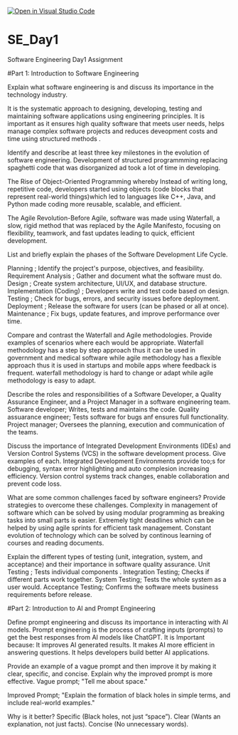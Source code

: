 [![Open in Visual Studio Code](https://classroom.github.com/assets/open-in-vscode-2e0aaae1b6195c2367325f4f02e2d04e9abb55f0b24a779b69b11b9e10269abc.svg)](https://classroom.github.com/online_ide?assignment_repo_id=18446798&assignment_repo_type=AssignmentRepo)
# SE_Day1
Software Engineering Day1 Assignment

#Part 1: Introduction to Software Engineering

Explain what software engineering is and discuss its importance in the technology industry.


It is the systematic approach to designing, developing, testing and maintaining software applications using engineering principles.
It is important as it ensures high quality software that meets user needs, helps manage complex software projects and reduces deveopment costs and time using structured methods . 

Identify and describe at least three key milestones in the evolution of software engineering.
Development of structured programmming replacing spaghetti code that was disorganized ad took a lot of time in developing.

The Rise of Object-Oriented Programming whereby Instead of writing long, repetitive code, developers started using objects (code blocks that represent real-world things)which led to languages like C++, Java, and Python made coding more reusable, scalable, and efficient.

The Agile Revolution-Before Agile, software was made using Waterfall, a slow, rigid method that was replaced by the Agile Manifesto, focusing on flexibility, teamwork, and fast updates leading to quick, efficient development.

List and briefly explain the phases of the Software Development Life Cycle.

Planning ; Identify the project's purpose, objectives, and feasibility.
Requirement Analysis ; Gather and document what the software must do.
Design ; Create system architecture, UI/UX, and database structure.
Implementation (Coding) ; Developers write and test code based on design.
Testing ; Check for bugs, errors, and security issues before deployment.
Deployment ; Release the software for users (can be phased or all at once).
Maintenance ; Fix bugs, update features, and improve performance over time.



Compare and contrast the Waterfall and Agile methodologies. Provide examples of scenarios where each would be appropriate.
Waterfall methodology has a step by step approach thus it can be used in government and medical software while agile methodology has a flexible approach thus it is used in startups and mobile apps where feedback is frequent.
waterfall methodology is hard to change or adapt while agile methodology is easy to adapt.

Describe the roles and responsibilities of a Software Developer, a Quality Assurance Engineer, and a Project Manager in a software engineering team.
Software developer; Writes, tests and maintains the code.
Quality assuarance engineer; Tests software for bugs anf ensures full functionality.
Project manager; Oversees the planning, execution and communication of the teams.

Discuss the importance of Integrated Development Environments (IDEs) and Version Control Systems (VCS) in the software development process. Give examples of each.
Integrated Development Environments provide too;s for debugging, syntax error highlighting and auto complesion increasing efficiency.
Version control systems track changes, enable collaboration and prevent code loss.

What are some common challenges faced by software engineers? Provide strategies to overcome these challenges.
Complexity in management of software which can be solved by using modular programming as breaking tasks into small parts is easier.
Extremely tight deadlines which can be helped by using agile sprints for efficient task management.
Constant evolution of technology which can be solved by continous learning of courses and reading documents.

Explain the different types of testing (unit, integration, system, and acceptance) and their importance in software quality assurance.
Unit Testing ; Tests individual components .
Integration Testing; Checks if different parts work together.
System Testing; Tests the whole system as a user would.
Acceptance Testing; Confirms the software meets business requirements before release.

#Part 2: Introduction to AI and Prompt Engineering


Define prompt engineering and discuss its importance in interacting with AI models.
Prompt engineering is the process of crafting inputs (prompts) to get the best responses from AI models like ChatGPT.
It is Important because:
It improves AI generated results.
It makes AI more efficient in answering questions.
It helps developers build better AI applications.

Provide an example of a vague prompt and then improve it by making it clear, specific, and concise. Explain why the improved prompt is more effective.
Vague prompt; "Tell me about space."

Improved Prompt; "Explain the formation of black holes in simple terms, and include real-world examples."

Why is it better?
Specific (Black holes, not just “space”).
Clear (Wants an explanation, not just facts).
Concise (No unnecessary words).

